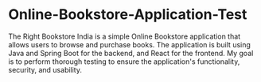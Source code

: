 # Online-Bookstore-Application-Test
The Right Bookstore India is a simple Online Bookstore application that allows users to browse and purchase books. The application is built using Java and Spring Boot for the backend, and React for the frontend. My goal is to perform thorough testing to ensure the application's functionality, security, and usability.
